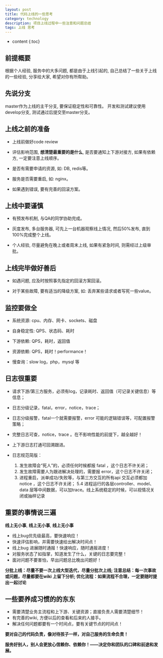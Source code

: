 ```yaml
---
layout: post
title: 代码上线的一些思考
category: technology
description: 项目上线过程中一些注意和问题总结
tags: 上线 思考
---
```


* content
{:toc}

## 前提概要

根据个人经验, 服务中的大多问题, 都是由于上线引起的, 自己总结了一些关于上线的一些经验, 分享给大家, 希望对你有所帮助。

## 先说分支

master作为上线的主干分支, 要保证稳定性和可靠性。 开发和测试建议使用develop分支, 测试通过后提交至master分支。

<!--more-->

## 上线之前的准备

* 上线前做好code review

* 评估影响范围, **想清楚最重要的是什么**, 是否要通知上下游对接方, 如果有依赖方, 一定要注意上线顺序。

* 是否有需要申请的资源, 如: DB, redis等。

* 服务是否需要重启, 如: nginx。

* 如果遇到错误, 要有完善的回滚方案。

## 上线中要谨慎

* 有预发布机制, 与QA的同学协助完成。

* 灰度发布, 多台服务器, 可先上一台机器观察线上情况, 然后50%发布, 直到100%完成整个上线。

* 个人经验, 尽量避免在晚上或者周末上线, 如果有紧急时间, 则需经过上级审批。

## 上线完毕做好善后

* 如遇问题, 应及时按照事先指定的回滚方案回滚。

* 对于某些故障, 要有适当的降级方案, 如: 丢弃某些请求或者写死一些value。

## 监控要做全

* 系统资源: cpu、内存、网卡、sockets、磁盘

* 自身稳定性: QPS、状态码、耗时

* 下游依赖: QPS，耗时，返回值

* 资源依赖: QPS，耗时！performance！

* 慢查询：slow log，php，mysql 等

## 日志很重要

* 请求下游/第三方服务，必须有log，记录耗时、返回值（可记录关键信息）等信息；

* 日志分级记录，fatal，error，notice，trace；

* 日志分级报警，fatal一个就需要报警，error 可能的逻辑错误等，可配置报警策略；

* 完整日志可查，notice，trace 。在不影响性能的前提下，越全越好！

* 上下游日志打通可回溯跟进。

* 日志规范简版：
   1. 发生故障会“死人”的，必须任何时候都报 fatal ，这个日志不许关闭； 
   2. 发生故障需要人为跟进解决处理的，需要报 error，这个日志不许关闭； 
   3. 进程重启，派单成功/失败等，与第三方交互的所有api 交互必须都加 notice ，这个日志不许关闭； 5.4 进程运行的各层controller、model、data 层等中间数据，可以加trace。线上系统稳定的时候，可以视情况关闭或抽样记录

## 重要的事情说三遍

**线上无小事**, **线上无小事**, **线上无小事**

* 线上bug优先级最高，要快速响应！
* 快速评估影响，并需要快速给出解决时间点！
* 线上bug 进展随时通报！快速响应，随时通报进度！
* 对服务状态了如指掌，知道发生了什么，关键的日志要完整！
* 面对问题不要害怕，早出问题总比晚出问题好！

**分批上线：尽量不要一次上线大型迭代，尽量分批次上线; 注意总结：每一次事故或问题，尽量都要在wiki 上留下分析; 优化流程：如果流程不合理，一定要随时提出一起讨论**

## 一些要养成习惯的的东东

* 需要清楚业务主流程和上下游、关键资源；直接负责人需要清楚细节！
* 有完善的wiki, 方便以后的查看和后来的人接手。
* 解决任何问题都要有一个时间点，要有关键节点的时间点！


**要对自己的代码负责，像对待孩子一样，对自己服务的生命负责！**

**服务好别人，别人会更放心信赖你、依赖你！——决定你和团队的口碑和前途和发展。**

